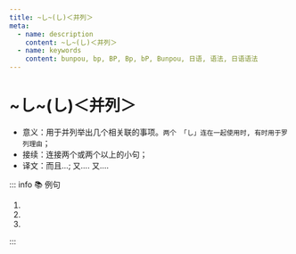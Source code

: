 ```yaml
---
title: ~し~(し)＜并列＞
meta:
  - name: description
    content: ~し~(し)＜并列＞
  - name: keywords
    content: bunpou, bp, BP, Bp, bP, Bunpou, 日语, 语法, 日语语法
---
```

  
# ~し~(し)＜并列＞
  
- 意义：用于并列举出几个相关联的事项。`两个 「し」连在一起使用时, 有时用于罗列理由`；
- 接续：连接两个或两个以上的小句；
- 译文：而且...; 又.... 又....
  
::: info :books: 例句
  
1. <grammer-content sentence='[外/そと]から[帰っ/かえっ]たら、うがいも**し**てる**し**。' trans='从外面回来后，我也好好漱口了。' />
2. <grammer-content sentence='ここは[静か/しずか]だ**し**、[本/ほん]もある**し**、いいところだ。' trans='这里又安静，又有书，是个好地方。' />
3. <grammer-content sentence='あの[子/こ]は[頭/あたま]もいい**し**、[運動/うんどう]もできる。' trans='那个孩子即聪明，又擅长运动。' />
  
:::
